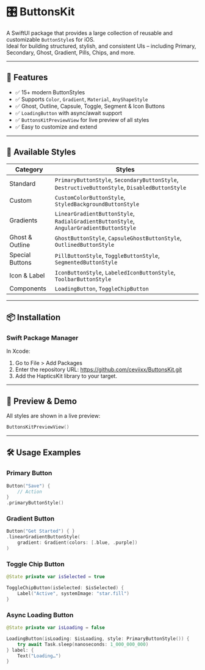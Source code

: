 # 🎛️ ButtonsKit

A SwiftUI package that provides a large collection of reusable and customizable `ButtonStyle`s for iOS.  
Ideal for building structured, stylish, and consistent UIs – including Primary, Secondary, Ghost, Gradient, Pills, Chips, and more.

---

## 🚀 Features

- ✅ 15+ modern ButtonStyles
- ✅ Supports `Color`, `Gradient`, `Material`, `AnyShapeStyle`
- ✅ Ghost, Outline, Capsule, Toggle, Segment & Icon Buttons
- ✅ `LoadingButton` with async/await support
- ✅ `ButtonsKitPreviewView` for live preview of all styles
- ✅ Easy to customize and extend

---

## 🎨 Available Styles

| Category         | Styles                                                                 |
|------------------|-------------------------------------------------------------------------|
| Standard          | `PrimaryButtonStyle`, `SecondaryButtonStyle`, `DestructiveButtonStyle`, `DisabledButtonStyle` |
| Custom            | `CustomColorButtonStyle`, `StyledBackgroundButtonStyle`                |
| Gradients         | `LinearGradientButtonStyle`, `RadialGradientButtonStyle`, `AngularGradientButtonStyle` |
| Ghost & Outline   | `GhostButtonStyle`, `CapsuleGhostButtonStyle`, `OutlinedButtonStyle`   |
| Special Buttons   | `PillButtonStyle`, `ToggleButtonStyle`, `SegmentedButtonStyle`         |
| Icon & Label      | `IconButtonStyle`, `LabeledIconButtonStyle`, `ToolbarButtonStyle`      |
| Components        | `LoadingButton`, `ToggleChipButton`                                    |

---

## 📦 Installation

### Swift Package Manager

In Xcode:
1. Go to File > Add Packages
2. Enter the repository URL: https://github.com/ceviixx/ButtonsKit.git
3. Add the HapticsKit library to your target.

---

## 🧪 Preview & Demo

All styles are shown in a live preview:

```swift
ButtonsKitPreviewView()
```

---

## 🛠 Usage Examples

### Primary Button

```swift
Button("Save") {
    // Action
}
.primaryButtonStyle()
```

### Gradient Button

```swift
Button("Get Started") { }
.linearGradientButtonStyle(
    gradient: Gradient(colors: [.blue, .purple])
)
```

### Toggle Chip Button

```swift
@State private var isSelected = true

ToggleChipButton(isSelected: $isSelected) {
    Label("Active", systemImage: "star.fill")
}
```

### Async Loading Button

```swift
@State private var isLoading = false

LoadingButton(isLoading: $isLoading, style: PrimaryButtonStyle()) {
    try await Task.sleep(nanoseconds: 1_000_000_000)
} label: {
    Text("Loading…")
}
```


